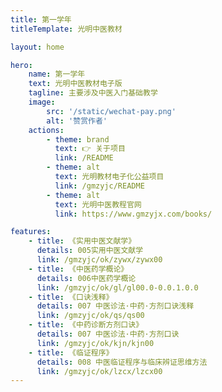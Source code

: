 ```yaml
---
title: 第一学年
titleTemplate: 光明中医教材

layout: home

hero:
    name: 第一学年
    text: 光明中医教材电子版
    tagline: 主要涉及中医入门基础教学
    image:
        src: '/static/wechat-pay.png'
        alt: '赞赏作者'
    actions:
        - theme: brand
          text: 👉 关于项目
          link: /README
        - theme: alt
          text: 光明教材电子化公益项目
          link: /gmzyjc/README
        - theme: alt
          text: 光明中医教程官网
          link: https://www.gmzyjx.com/books/

features:
    - title: 《实用中医文献学》
      details: 005实用中医文献学
      link: /gmzyjc/ok/zywx/zywx00
    - title: 《中医药学概论》
      details: 006中医药学概论
      link: /gmzyjc/ok/gl/gl00.0-0.0.1.0.0
    - title: 《口诀浅释》
      details: 007 中医诊法·中药·方剂口诀浅释
      link: /gmzyjc/ok/qs/qs00
    - title: 《中药诊断方剂口诀》
      details: 007 中医诊法·中药·方剂口诀
      link: /gmzyjc/ok/kjn/kjn00
    - title: 《临证程序》
      details: 008 中医临证程序与临床辨证思维方法
      link: /gmzyjc/ok/lzcx/lzcx00
---
```

